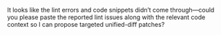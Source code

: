 It looks like the lint errors and code snippets didn’t come through—could you please paste the reported lint issues along with the relevant code context so I can propose targeted unified-diff patches?